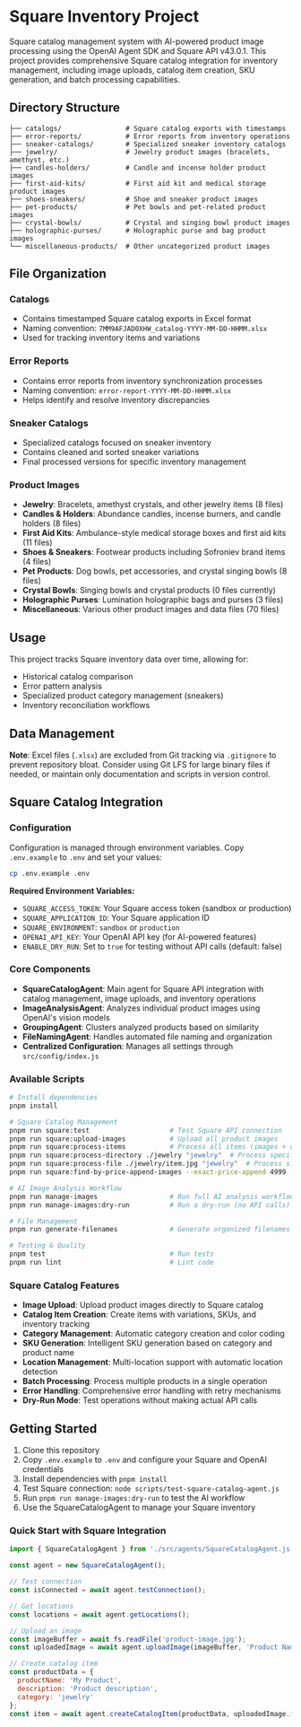 # Square Inventory Project

Square catalog management system with AI-powered product image processing using the OpenAI Agent SDK and Square API v43.0.1. This project provides comprehensive Square catalog integration for inventory management, including image uploads, catalog item creation, SKU generation, and batch processing capabilities.

## Directory Structure

```
├── catalogs/                # Square catalog exports with timestamps
├── error-reports/           # Error reports from inventory operations
├── sneaker-catalogs/        # Specialized sneaker inventory catalogs
├── jewelry/                 # Jewelry product images (bracelets, amethyst, etc.)
├── candles-holders/         # Candle and incense holder product images
├── first-aid-kits/          # First aid kit and medical storage product images
├── shoes-sneakers/          # Shoe and sneaker product images
├── pet-products/            # Pet bowls and pet-related product images
├── crystal-bowls/           # Crystal and singing bowl product images
├── holographic-purses/      # Holographic purse and bag product images
└── miscellaneous-products/  # Other uncategorized product images
```

## File Organization

### Catalogs
- Contains timestamped Square catalog exports in Excel format
- Naming convention: `7MM9AFJAD0XHW_catalog-YYYY-MM-DD-HHMM.xlsx`
- Used for tracking inventory items and variations

### Error Reports
- Contains error reports from inventory synchronization processes
- Naming convention: `error-report-YYYY-MM-DD-HHMM.xlsx`
- Helps identify and resolve inventory discrepancies

### Sneaker Catalogs
- Specialized catalogs focused on sneaker inventory
- Contains cleaned and sorted sneaker variations
- Final processed versions for specific inventory management

### Product Images
- **Jewelry**: Bracelets, amethyst crystals, and other jewelry items (8 files)
- **Candles & Holders**: Abundance candles, incense burners, and candle holders (8 files)
- **First Aid Kits**: Ambulance-style medical storage boxes and first aid kits (11 files)
- **Shoes & Sneakers**: Footwear products including Sofroniev brand items (4 files)
- **Pet Products**: Dog bowls, pet accessories, and crystal singing bowls (8 files)
- **Crystal Bowls**: Singing bowls and crystal products (0 files currently)
- **Holographic Purses**: Lumination holographic bags and purses (3 files)
- **Miscellaneous**: Various other product images and data files (70 files)

## Usage

This project tracks Square inventory data over time, allowing for:
- Historical catalog comparison
- Error pattern analysis
- Specialized product category management (sneakers)
- Inventory reconciliation workflows

## Data Management

**Note**: Excel files (`.xlsx`) are excluded from Git tracking via `.gitignore` to prevent repository bloat. Consider using Git LFS for large binary files if needed, or maintain only documentation and scripts in version control.

## Square Catalog Integration

### Configuration

Configuration is managed through environment variables. Copy `.env.example` to `.env` and set your values:

```bash
cp .env.example .env
```

**Required Environment Variables:**
- `SQUARE_ACCESS_TOKEN`: Your Square access token (sandbox or production)
- `SQUARE_APPLICATION_ID`: Your Square application ID
- `SQUARE_ENVIRONMENT`: `sandbox` or `production`
- `OPENAI_API_KEY`: Your OpenAI API key (for AI-powered features)
- `ENABLE_DRY_RUN`: Set to `true` for testing without API calls (default: false)

### Core Components

- **SquareCatalogAgent**: Main agent for Square API integration with catalog management, image uploads, and inventory operations
- **ImageAnalysisAgent**: Analyzes individual product images using OpenAI's vision models
- **GroupingAgent**: Clusters analyzed products based on similarity
- **FileNamingAgent**: Handles automated file naming and organization
- **Centralized Configuration**: Manages all settings through `src/config/index.js`

### Available Scripts

```bash
# Install dependencies
pnpm install

# Square Catalog Management
pnpm run square:test                    # Test Square API connection
pnpm run square:upload-images           # Upload all product images
pnpm run square:process-items           # Process all items (images + catalog)
pnpm run square:process-directory ./jewelry "jewelry"  # Process specific directory
pnpm run square:process-file ./jewelry/item.jpg "jewelry"  # Process single file
pnpm run square:find-by-price-append-images --exact-price-append 4999 --image-dir ./new-images  # Find items by price and append images

# AI Image Analysis Workflow
pnpm run manage-images                  # Run full AI analysis workflow
pnpm run manage-images:dry-run          # Run a dry-run (no API calls)

# File Management
pnpm run generate-filenames             # Generate organized filenames

# Testing & Quality
pnpm test                               # Run tests
pnpm run lint                           # Lint code
```

### Square Catalog Features

- **Image Upload**: Upload product images directly to Square catalog
- **Catalog Item Creation**: Create items with variations, SKUs, and inventory tracking
- **Category Management**: Automatic category creation and color coding
- **SKU Generation**: Intelligent SKU generation based on category and product name
- **Location Management**: Multi-location support with automatic location detection
- **Batch Processing**: Process multiple products in a single operation
- **Error Handling**: Comprehensive error handling with retry mechanisms
- **Dry-Run Mode**: Test operations without making actual API calls

## Getting Started

1. Clone this repository
2. Copy `.env.example` to `.env` and configure your Square and OpenAI credentials
3. Install dependencies with `pnpm install`
4. Test Square connection: `node scripts/test-square-catalog-agent.js`
5. Run `pnpm run manage-images:dry-run` to test the AI workflow
6. Use the SquareCatalogAgent to manage your Square inventory

### Quick Start with Square Integration

```javascript
import { SquareCatalogAgent } from './src/agents/SquareCatalogAgent.js';

const agent = new SquareCatalogAgent();

// Test connection
const isConnected = await agent.testConnection();

// Get locations
const locations = await agent.getLocations();

// Upload an image
const imageBuffer = await fs.readFile('product-image.jpg');
const uploadedImage = await agent.uploadImage(imageBuffer, 'Product Name');

// Create catalog item
const productData = {
  productName: 'My Product',
  description: 'Product description',
  category: 'jewelry'
};
const item = await agent.createCatalogItem(productData, uploadedImage.id);
```
